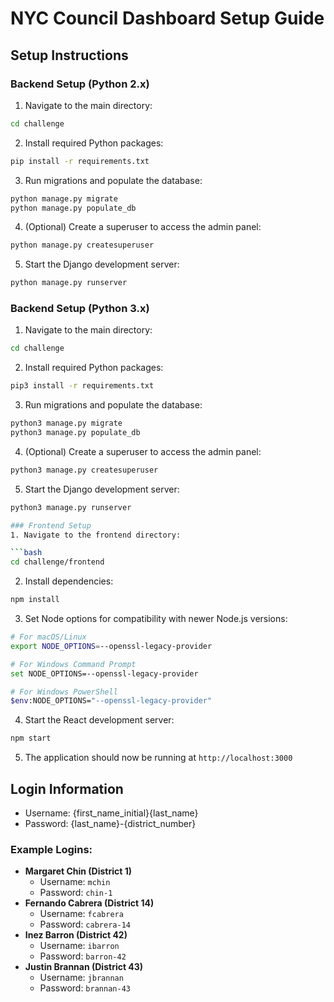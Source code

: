 # NYC Council Dashboard Setup Guide

## Setup Instructions

### Backend Setup (Python 2.x)

1. Navigate to the main directory:

```bash
cd challenge
```

2. Install required Python packages:

```bash
pip install -r requirements.txt
```

3. Run migrations and populate the database:

```bash
python manage.py migrate
python manage.py populate_db
```

4. (Optional) Create a superuser to access the admin panel:

```bash
python manage.py createsuperuser
```

5. Start the Django development server:

```bash
python manage.py runserver
```

### Backend Setup (Python 3.x)

1. Navigate to the main directory:

```bash
cd challenge
```

2. Install required Python packages:

```bash
pip3 install -r requirements.txt
```

3. Run migrations and populate the database:

```bash
python3 manage.py migrate
python3 manage.py populate_db
```

4. (Optional) Create a superuser to access the admin panel:

```bash
python3 manage.py createsuperuser
```

5. Start the Django development server:

```bash
python3 manage.py runserver

### Frontend Setup
1. Navigate to the frontend directory:

```bash
cd challenge/frontend
```

2. Install dependencies:

```bash
npm install
```

3. Set Node options for compatibility with newer Node.js versions:

```bash
# For macOS/Linux
export NODE_OPTIONS=--openssl-legacy-provider

# For Windows Command Prompt
set NODE_OPTIONS=--openssl-legacy-provider

# For Windows PowerShell
$env:NODE_OPTIONS="--openssl-legacy-provider"
```

4. Start the React development server:

```bash
npm start
```

5. The application should now be running at `http://localhost:3000`

## Login Information
* Username: {first_name_initial}{last_name}
* Password: {last_name}-{district_number}

### Example Logins:
* **Margaret Chin (District 1)**
   * Username: `mchin`
   * Password: `chin-1`
* **Fernando Cabrera (District 14)**
   * Username: `fcabrera`
   * Password: `cabrera-14`
* **Inez Barron (District 42)**
   * Username: `ibarron`
   * Password: `barron-42`
* **Justin Brannan (District 43)**
   * Username: `jbrannan`
   * Password: `brannan-43`